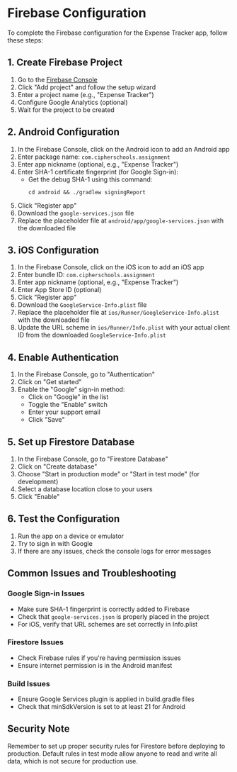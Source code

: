 # Firebase Configuration

To complete the Firebase configuration for the Expense Tracker app, follow these steps:

## 1. Create Firebase Project

1. Go to the [Firebase Console](https://console.firebase.google.com/)
2. Click "Add project" and follow the setup wizard
3. Enter a project name (e.g., "Expense Tracker")
4. Configure Google Analytics (optional)
5. Wait for the project to be created

## 2. Android Configuration

1. In the Firebase Console, click on the Android icon to add an Android app
2. Enter package name: `com.cipherschools.assignment`
3. Enter app nickname (optional, e.g., "Expense Tracker")
4. Enter SHA-1 certificate fingerprint (for Google Sign-in):
   - Get the debug SHA-1 using this command:
     ```
     cd android && ./gradlew signingReport
     ```
5. Click "Register app"
6. Download the `google-services.json` file
7. Replace the placeholder file at `android/app/google-services.json` with the downloaded file

## 3. iOS Configuration

1. In the Firebase Console, click on the iOS icon to add an iOS app
2. Enter bundle ID: `com.cipherschools.assignment`
3. Enter app nickname (optional, e.g., "Expense Tracker")
4. Enter App Store ID (optional)
5. Click "Register app"
6. Download the `GoogleService-Info.plist` file
7. Replace the placeholder file at `ios/Runner/GoogleService-Info.plist` with the downloaded file
8. Update the URL scheme in `ios/Runner/Info.plist` with your actual client ID from the downloaded `GoogleService-Info.plist`

## 4. Enable Authentication

1. In the Firebase Console, go to "Authentication"
2. Click on "Get started"
3. Enable the "Google" sign-in method:
   - Click on "Google" in the list
   - Toggle the "Enable" switch
   - Enter your support email
   - Click "Save"

## 5. Set up Firestore Database

1. In the Firebase Console, go to "Firestore Database"
2. Click on "Create database"
3. Choose "Start in production mode" or "Start in test mode" (for development)
4. Select a database location close to your users
5. Click "Enable"

## 6. Test the Configuration

1. Run the app on a device or emulator
2. Try to sign in with Google
3. If there are any issues, check the console logs for error messages

## Common Issues and Troubleshooting

### Google Sign-in Issues

- Make sure SHA-1 fingerprint is correctly added to Firebase
- Check that `google-services.json` is properly placed in the project
- For iOS, verify that URL schemes are set correctly in Info.plist

### Firestore Issues

- Check Firebase rules if you're having permission issues
- Ensure internet permission is in the Android manifest

### Build Issues

- Ensure Google Services plugin is applied in build.gradle files
- Check that minSdkVersion is set to at least 21 for Android

## Security Note

Remember to set up proper security rules for Firestore before deploying to production. Default rules in test mode allow anyone to read and write all data, which is not secure for production use. 